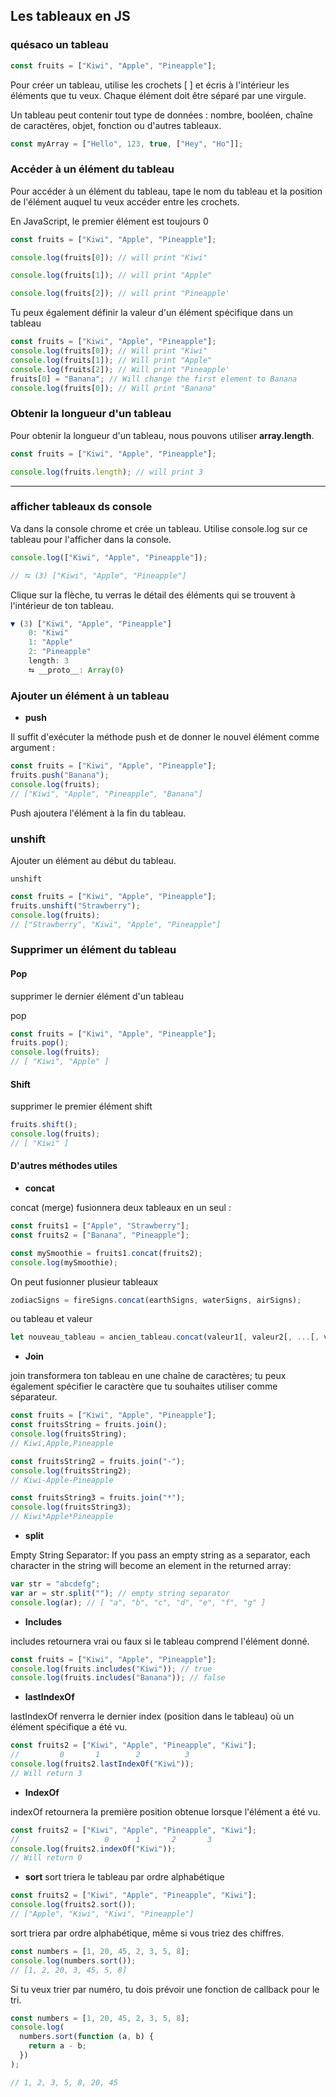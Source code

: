 ## **Les tableaux en JS**

### **quésaco un tableau**

```javascript
const fruits = ["Kiwi", "Apple", "Pineapple"];
```

Pour créer un tableau, utilise les crochets [ ] et écris à l'intérieur les éléments que tu veux.
Chaque élément doit être séparé par une virgule.

Un tableau peut contenir tout type de données : nombre, booléen, chaîne de caractères, objet, fonction ou d'autres tableaux.

```javascript
const myArray = ["Hello", 123, true, ["Hey", "Ho"]];
```

### **Accéder à un élément du tableau**

Pour accéder à un élément du tableau, tape le nom du tableau et la position de l'élément auquel tu veux accéder entre les crochets.

En JavaScript, le premier élément est toujours 0

```javascript
const fruits = ["Kiwi", "Apple", "Pineapple"];

console.log(fruits[0]); // will print "Kiwi"

console.log(fruits[1]); // will print "Apple"

console.log(fruits[2]); // will print "Pineapple'
```

Tu peux également définir la valeur d'un élément spécifique dans un tableau

```javascript
const fruits = ["Kiwi", "Apple", "Pineapple"];
console.log(fruits[0]); // Will print "Kiwi"
console.log(fruits[1]); // Will print "Apple"
console.log(fruits[2]); // Will print "Pineapple'
fruits[0] = "Banana"; // Will change the first element to Banana
console.log(fruits[0]); // Will print "Banana"
```

### **Obtenir la longueur d'un tableau**

Pour obtenir la longueur d'un tableau, nous pouvons utiliser **array.length**.

```javascript
const fruits = ["Kiwi", "Apple", "Pineapple"];

console.log(fruits.length); // will print 3
```

---

### **afficher tableaux ds console**

Va dans la console chrome et crée un tableau. Utilise console.log sur ce tableau pour l'afficher dans la console.

```javascript
console.log(["Kiwi", "Apple", "Pineapple"]);

// ⮀ (3) ["Kiwi", "Apple", "Pineapple"]
```

Clique sur la flèche, tu verras le détail des éléments qui se trouvent à l'intérieur de ton tableau.

```javascript
▼ (3) ["Kiwi", "Apple", "Pineapple"]
	0: "Kiwi"
	1: "Apple"
	2: "Pineapple"
	length: 3
    ⮀ __proto__: Array(0)
```

### **Ajouter un élément à un tableau**

- **push**

Il suffit d'exécuter la méthode push et de donner le nouvel élément comme argument :

```javascript
const fruits = ["Kiwi", "Apple", "Pineapple"];
fruits.push("Banana");
console.log(fruits);
// ["Kiwi", "Apple", "Pineapple", "Banana"]
```

Push ajoutera l'élément à la fin du tableau.

### **unshift**

Ajouter un élément au début du tableau.

    unshift

```javascript
const fruits = ["Kiwi", "Apple", "Pineapple"];
fruits.unshift("Strawberry");
console.log(fruits);
// ["Strawberry", "Kiwi", "Apple", "Pineapple"]
```

### **Supprimer un élément du tableau**

#### **Pop**

supprimer le dernier élément d'un tableau

pop

```javascript
const fruits = ["Kiwi", "Apple", "Pineapple"];
fruits.pop();
console.log(fruits);
// [ "Kiwi", "Apple" ]
```

#### **Shift**

supprimer le premier élément
shift

```javascript
fruits.shift();
console.log(fruits);
// [ "Kiwi" ]
```

#### **D'autres méthodes utiles**

- **concat**

concat (merge) fusionnera deux tableaux en un seul :

```javascript
const fruits1 = ["Apple", "Strawberry"];
const fruits2 = ["Banana", "Pineapple"];

const mySmoothie = fruits1.concat(fruits2);
console.log(mySmoothie);
```

On peut fusionner plusieur tableaux

```javascript
zodiacSigns = fireSigns.concat(earthSigns, waterSigns, airSigns);
```

ou tableau et valeur

```javascript
let nouveau_tableau = ancien_tableau.concat(valeur1[, valeur2[, ...[, valeurN]]])
```

- **Join**

join transformera ton tableau en une chaîne de caractères; tu peux également spécifier le caractère que tu souhaites utiliser comme séparateur.

```javascript
const fruits = ["Kiwi", "Apple", "Pineapple"];
const fruitsString = fruits.join();
console.log(fruitsString);
// Kiwi,Apple,Pineapple

const fruitsString2 = fruits.join("-");
console.log(fruitsString2);
// Kiwi-Apple-Pineapple

const fruitsString3 = fruits.join("*");
console.log(fruitsString3);
// Kiwi*Apple*Pineapple
```

- **split**

Empty String Separator: If you pass an empty string as a separator, each character in the string will become an element in the returned array:

```javascript
var str = "abcdefg";
var ar = str.split(""); // empty string separator
console.log(ar); // [ "a", "b", "c", "d", "e", "f", "g" ]
```

- **Includes**

includes retournera vrai ou faux si le tableau comprend l'élément donné.

```javascript
const fruits = ["Kiwi", "Apple", "Pineapple"];
console.log(fruits.includes("Kiwi")); // true
console.log(fruits.includes("Banana")); // false
```

- **lastIndexOf**

lastIndexOf renverra le dernier index (position dans le tableau) où un élément spécifique a été vu.

```javascript
const fruits2 = ["Kiwi", "Apple", "Pineapple", "Kiwi"];
//         0       1        2          3
console.log(fruits2.lastIndexOf("Kiwi"));
// Will return 3
```

- **IndexOf**

indexOf retournera la première position obtenue lorsque l'élément a été vu.

```javascript
const fruits2 = ["Kiwi", "Apple", "Pineapple", "Kiwi"];
//  				 0      1       2       3
console.log(fruits2.indexOf("Kiwi"));
// Will return 0
```

- **sort**
  sort triera le tableau par ordre alphabétique

```javascript
const fruits2 = ["Kiwi", "Apple", "Pineapple", "Kiwi"];
console.log(fruits2.sort());
// ["Apple", "Kiwi", "Kiwi", "Pineapple"]
```

sort triera par ordre alphabétique, même si vous triez des chiffres.

```javascript
const numbers = [1, 20, 45, 2, 3, 5, 8];
console.log(numbers.sort());
// [1, 2, 20, 3, 45, 5, 8]
```

Si tu veux trier par numéro, tu dois prévoir une fonction de callback pour le tri.

```javascript
const numbers = [1, 20, 45, 2, 3, 5, 8];
console.log(
  numbers.sort(function (a, b) {
    return a - b;
  })
);

// 1, 2, 3, 5, 8, 20, 45
```
